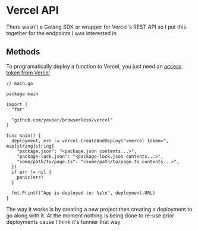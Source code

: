 # Vercel API

There wasn't a Golang SDK or wrapper for Vercel's REST API so I put this together for the endpoints I was interested in

## Methods

To programatically deploy a function to Vercel, you just need an [access token from Vercel](https://vercel.com/account/settings/tokens)

```golang
// main.go

package main

import (
  "fmt"

  "github.com/yevbar/browserless/vercel"
)

func main() {
  deployment, err := vercel.CreateAndDeploy("<vercel token>", map[string]string{
	"package.json": "<package.json contents...>",
	"package-lock.json": "<package-lock.json contents...>",
	"some/path/to/page.ts": "<some/path/to/page.ts contents...>",
  })
  if err != nil {
    panic(err)
  }

  fmt.Printf("App is deployed to: %s\n", deployment.URL)
}
```

The way it works is by creating a new project then creating a deployment to go along with it. At the moment nothing is being done to re-use prior deployments cause I think it's funnier that way
